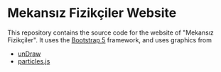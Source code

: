 # Mekansız Fizikçiler Website

This repository contains the source code for the website of "Mekansız Fizikçiler". It uses the [Bootstrap 5](https://getbootstrap.com/) framework, and uses graphics from
- [unDraw](https://undraw.co/)
- [particles.js](https://vincentgarreau.com/particles.js/)